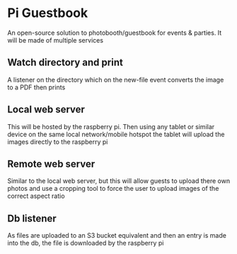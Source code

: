 # Pi Guestbook

An open-source solution to photobooth/guestbook for events & parties. It will be made of multiple services

## Watch directory and print

A listener on the directory which on the new-file event converts the image to a PDF then prints

## Local web server

This will be hosted by the raspberry pi. Then using any tablet or similar device on the same local network/mobile hotspot the tablet will upload the images directly to the raspberry pi

## Remote web server

Similar to the local web server, but this will allow guests to upload there own photos and use a cropping tool to force the user to upload images of the correct aspect ratio

## Db listener

As files are uploaded to an S3 bucket equivalent and then an entry is made into the db, the file is downloaded by the raspberry pi
